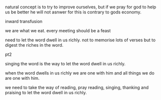 natural concept is to try to improve ourselves, but if we pray for god to help us
be better he will not asnwer for this is contrary to gods economy.

inward transfusion

we are what we eat. every meeting should be a feast

need to let the word dwell in us richly. not to memorise lots of verses but to digest the riches in the word.

pt2

singing the word is the way to let the word dwell in us richly.

when the word dwells in us richly we are one with him and all things we do are one with him.

we need to take the way of reading, pray reading, singing, thanking and praising to let the word dwell in us richly.
